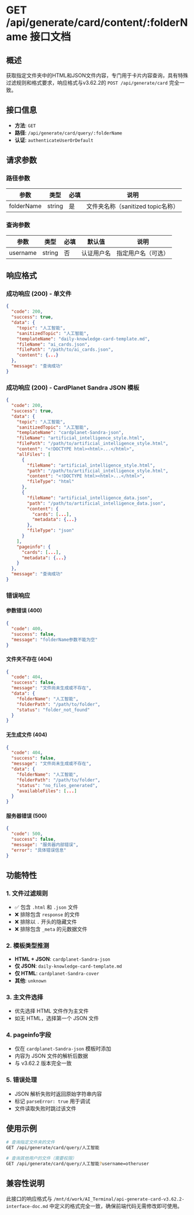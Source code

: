 # GET /api/generate/card/content/:folderName 接口文档

## 概述
获取指定文件夹中的HTML和JSON文件内容，专门用于卡片内容查询，具有特殊过滤规则和格式要求，响应格式与v3.62.2的 `POST /api/generate/card` 完全一致。

## 接口信息
- **方法**: `GET`
- **路径**: `/api/generate/card/query/:folderName`
- **认证**: `authenticateUserOrDefault`

## 请求参数

### 路径参数
| 参数 | 类型 | 必填 | 说明 |
|------|------|------|------|
| folderName | string | 是 | 文件夹名称（sanitized topic名称） |

### 查询参数
| 参数 | 类型 | 必填 | 默认值 | 说明 |
|------|------|------|--------|------|
| username | string | 否 | 认证用户名 | 指定用户名（可选） |

## 响应格式

### 成功响应 (200) - 单文件

```json
{
  "code": 200,
  "success": true,
  "data": {
    "topic": "人工智能",
    "sanitizedTopic": "人工智能",
    "templateName": "daily-knowledge-card-template.md",
    "fileName": "ai_cards.json",
    "filePath": "/path/to/ai_cards.json",
    "content": {...}
  },
  "message": "查询成功"
}
```

### 成功响应 (200) - CardPlanet Sandra JSON 模板

```json
{
  "code": 200,
  "success": true,
  "data": {
    "topic": "人工智能",
    "sanitizedTopic": "人工智能",
    "templateName": "cardplanet-Sandra-json",
    "fileName": "artificial_intelligence_style.html",
    "filePath": "/path/to/artificial_intelligence_style.html",
    "content": "<!DOCTYPE html><html>...</html>",
    "allFiles": [
      {
        "fileName": "artificial_intelligence_style.html",
        "path": "/path/to/artificial_intelligence_style.html",
        "content": "<!DOCTYPE html><html>...</html>",
        "fileType": "html"
      },
      {
        "fileName": "artificial_intelligence_data.json",
        "path": "/path/to/artificial_intelligence_data.json",
        "content": {
          "cards": [...],
          "metadata": {...}
        },
        "fileType": "json"
      }
    ],
    "pageinfo": {
      "cards": [...],
      "metadata": {...}
    }
  },
  "message": "查询成功"
}
```

### 错误响应

#### 参数错误 (400)
```json
{
  "code": 400,
  "success": false,
  "message": "folderName参数不能为空"
}
```

#### 文件夹不存在 (404)
```json
{
  "code": 404,
  "success": false,
  "message": "文件尚未生成或不存在",
  "data": {
    "folderName": "人工智能",
    "folderPath": "/path/to/folder",
    "status": "folder_not_found"
  }
}
```

#### 无生成文件 (404)
```json
{
  "code": 404,
  "success": false,
  "message": "文件尚未生成或不存在",
  "data": {
    "folderName": "人工智能", 
    "folderPath": "/path/to/folder",
    "status": "no_files_generated",
    "availableFiles": [...]
  }
}
```

#### 服务器错误 (500)
```json
{
  "code": 500,
  "success": false,
  "message": "服务器内部错误",
  "error": "具体错误信息"
}
```

## 功能特性

### 1. 文件过滤规则
- ✅ 包含 `.html` 和 `.json` 文件
- ❌ 排除包含 `response` 的文件
- ❌ 排除以 `.` 开头的隐藏文件  
- ❌ 排除包含 `_meta` 的元数据文件

### 2. 模板类型推测
- **HTML + JSON**: `cardplanet-Sandra-json`
- **仅 JSON**: `daily-knowledge-card-template.md`
- **仅 HTML**: `cardplanet-Sandra-cover`
- **其他**: `unknown`

### 3. 主文件选择
- 优先选择 HTML 文件作为主文件
- 如无 HTML，选择第一个 JSON 文件

### 4. pageinfo字段
- 仅在 `cardplanet-Sandra-json` 模板时添加
- 内容为 JSON 文件的解析后数据
- 与 v3.62.2 版本完全一致

### 5. 错误处理
- JSON 解析失败时返回原始字符串内容
- 标记 `parseError: true` 用于调试
- 文件读取失败时跳过该文件

## 使用示例

```bash
# 查询指定文件夹的文件
GET /api/generate/card/query/人工智能

# 查询其他用户的文件（需要权限）
GET /api/generate/card/query/人工智能?username=otheruser
```

## 兼容性说明

此接口的响应格式与 `/mnt/d/work/AI_Terminal/api-generate-card-v3.62.2-interface-doc.md` 中定义的格式完全一致，确保前端代码无需修改即可使用。